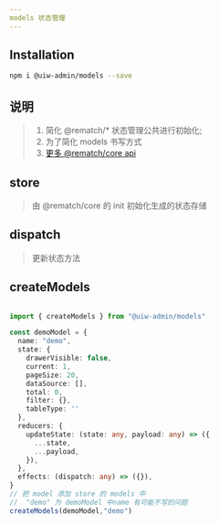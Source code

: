 ```yaml
---
models 状态管理
---
```


## Installation

```bash
npm i @uiw-admin/models --save
```

## 说明

> 1. 简化 @rematch/* 状态管理公共进行初始化;
> 2. 为了简化 models 书写方式
> 3. [更多 @rematch/core api](https://rematchjs.org/docs/api-reference)

## store  

> 由 @rematch/core 的 init 初始化生成的状态存储

## dispatch

> 更新状态方法

## createModels 

```ts

import { createModels } from "@uiw-admin/models"

const demoModel = {
  name: "demo",
  state: {
    drawerVisible: false,
    current: 1,
    pageSize: 20,
    dataSource: [],
    total: 0,
    filter: {},
    tableType: ''
  },
  reducers: {
    updateState: (state: any, payload: any) => ({
      ...state,
      ...payload,
    }),
  },
  effects: (dispatch: any) => ({}),
}
// 把 model 添加 store 的 models 中 
//  "demo" 为 demoModel 中name 有可能不写的问题
createModels(demoModel,"demo")

```